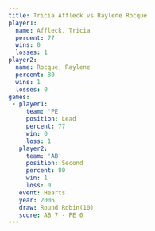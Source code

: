 ```yaml
---
title: Tricia Affleck vs Raylene Rocque
player1:               
  name: Affleck, Tricia
  percent: 77          
  wins: 0              
  losses: 1            
player2:               
  name: Rocque, Raylene
  percent: 80          
  wins: 1              
  losses: 0            
games:
 - player1:        
     team: 'PE'    
     position: Lead
     percent: 77   
     win: 0        
     loss: 1       
   player2:          
     team: 'AB'      
     position: Second
     percent: 80     
     win: 1          
     loss: 0         
   event: Hearts        
   year: 2006           
   draw: Round Robin(10)
   score: AB 7 - PE 0   
---
```

